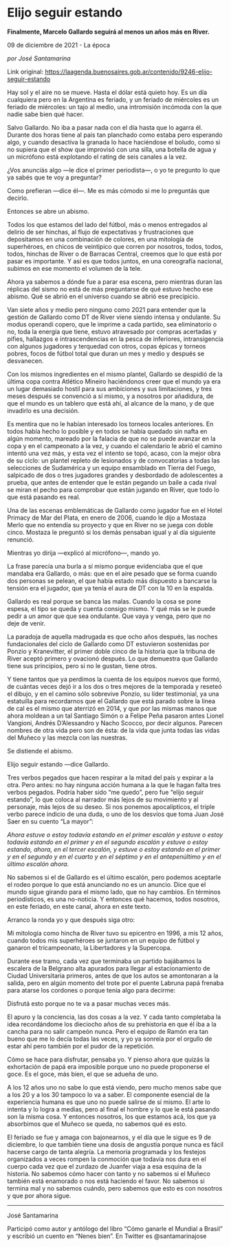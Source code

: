 # Elijo seguir estando

**Finalmente, Marcelo Gallardo seguirá al menos un años más en River.**

09 de diciembre de 2021 - La época

_por José Santamarina_

Link original: https://laagenda.buenosaires.gob.ar/contenido/9246-elijo-seguir-estando



Hay sol y el aire no se mueve. Hasta el dólar está quieto hoy. Es un día cualquiera pero en la Argentina es feriado, y un feriado de miércoles es un feriado de miércoles: un tajo al medio, una intromisión incómoda con la que nadie sabe bien qué hacer.




Salvo Gallardo. No iba a pasar nada con el día hasta que lo agarra él. Durante dos horas tiene al país tan planchado como estaba pero esperando algo, y cuando desactiva la granada lo hace haciéndose el boludo, como si no supiera que el show que improvisó con una silla, una botella de agua y un micrófono está explotando el rating de seis canales a la vez.




¿Vos anunciás algo —le dice el primer periodista—, o yo te pregunto lo que ya sabés que te voy a preguntar?




Como prefieran —dice él—. Me es más cómodo si me lo preguntás que decirlo.




Entonces se abre un abismo.




Todos los que estamos del lado del fútbol, más o menos entregados al delirio de ser hinchas, al flujo de expectativas y frustraciones que depositamos en una combinación de colores, en una mitología de superhéroes, en chicos de veintipico que corren por nosotros, todos, todos, todos, hinchas de River o de Barracas Central, creemos que lo que está por pasar es importante. Y así es que todos juntos, en una coreografía nacional, subimos en ese momento el volumen de la tele.




Ahora ya sabemos a dónde fue a parar esa escena, pero mientras duran las réplicas del sismo no está de más preguntarse de qué estuvo hecho ese abismo. Qué se abrió en el universo cuando se abrió ese precipicio.




Van siete años y medio pero ninguno como 2021 para entender que la gestión de Gallardo como DT de River viene siendo intensa y ondulante. Su modus operandi copero, que le imprime a cada partido, sea eliminatorio o no, toda la energía que tiene, estuvo atravesado por compras acertadas y pifies, hallazgos e intrascendencias en la pesca de inferiores, intransigencia con algunos jugadores y terquedad con otros, copas épicas y torneos pobres, focos de fútbol total que duran un mes y medio y después se desvanecen.




Con los mismos ingredientes en el mismo plantel, Gallardo se despidió de la última copa contra Atlético Mineiro haciéndonos creer que el mundo ya era un lugar demasiado hostil para sus ambiciones y sus limitaciones, y tres meses después se convenció a sí mismo, y a nosotros por añadidura, de que el mundo es un tablero que está ahí, al alcance de la mano, y de que invadirlo es una decisión.




Es mentira que no le habían interesado los torneos locales anteriores. En todos había hecho lo posible y en todos se había quedado sin nafta en algún momento, mareado por la falacia de que no se puede avanzar en la copa y en el campeonato a la vez, y cuando el calendario le abrió el camino intentó una vez más, y esta vez el intento se topó, acaso, con la mejor obra de su ciclo: un plantel repleto de lesionados y de convocatorias a todas las selecciones de Sudamérica y un equipo ensamblado en Tierra del Fuego, salpicado de dos o tres jugadores grandes y desbordado de adolescentes a prueba, que antes de entender que le están pegando un baile a cada rival se miran el pecho para comprobar que están jugando en River, que todo lo que está pasando es real.




Una de las escenas emblemáticas de Gallardo como jugador fue en el Hotel Primacy de Mar del Plata, en enero de 2006, cuando le dijo a Mostaza Merlo que no entendía su proyecto y que en River no se juega con doble cinco. Mostaza le preguntó si los demás pensaban igual y al día siguiente renunció.




Mientras yo dirija —explicó al micrófono—, mando yo.




La frase parecía una burla a sí mismo porque evidenciaba que el que mandaba era Gallardo, o más: que en el aire pesado que se forma cuando dos personas se pelean, el que había estado más dispuesto a bancarse la tensión era el jugador, que ya tenía el aura de DT con la 10 en la espalda.




Gallardo es real porque se banca las malas. Cuando la cosa se pone espesa, el tipo se queda y cuenta consigo mismo. Y qué más se le puede pedir a un amor que que sea ondulante. Que vaya y venga, pero que no deje de venir.




La paradoja de aquella madrugada es que ocho años después, las noches fundacionales del ciclo de Gallardo como DT estuvieron sostenidas por Ponzio y Kranevitter, el primer doble cinco de la historia que la tribuna de River aceptó primero y ovacionó después. Lo que demuestra que Gallardo tiene sus principios, pero si no le gustan, tiene otros.




Y tiene tantos que ya perdimos la cuenta de los equipos nuevos que formó, de cuántas veces dejó ir a los dos o tres mejores de la temporada y reseteó el dibujo, y en el camino sólo sobrevive Ponzio, su líder testimonial, ya una estatuilla para recordarnos que el Gallardo que está parado sobre la línea de cal es el mismo que aterrizó en 2014, y que por las mismas manos que ahora moldean a un tal Santiago Simón o a Felipe Peña pasaron antes Lionel Vangioni, Andrés D’Alessandro y Nacho Scocco, por decir algunos. Parecen nombres de otra vida pero son de ésta: de la vida que junta todas las vidas del Muñeco y las mezcla con las nuestras.




Se distiende el abismo.




Elijo seguir estando —dice Gallardo.




Tres verbos pegados que hacen respirar a la mitad del país y expirar a la otra. Pero antes: no hay ninguna acción humana a la que le hagan falta tres verbos pegados. Podría haber sido “me quedo”, pero fue “elijo seguir estando”, lo que coloca al narrador más lejos de su movimiento y al personaje, más lejos de su deseo. Si nos ponemos apocalípticos, el triple verbo parece indicio de una duda, o uno de los desvíos que toma Juan José Saer en su cuento “La mayor”:




*Ahora estuve o estoy todavía estando en el primer escalón y estuve o estoy todavía estando en el primer y en el segundo escalón y estuve o estoy estando, ahora, en el tercer escalón, y estuve o estoy estando en el primer y en el segundo y en el cuarto y en el séptimo y en el antepenúltimo y en el último escalón ahora.*




No sabemos si el de Gallardo es el último escalón, pero podemos aceptarle el rodeo porque lo que está anunciando no es un anuncio. Dice que el mundo sigue girando para el mismo lado, que no hay cambios. En términos periodísticos, es una no-noticia. Y entonces qué hacemos, todos nosotros, en este feriado, en este canal, ahora en este texto.




Arranco la ronda yo y que después siga otro:




Mi mitología como hincha de River tuvo su epicentro en 1996, a mis 12 años, cuando todos mis superhéroes se juntaron en un equipo de fútbol y ganaron el tricampeonato, la Libertadores y la Supercopa.




Durante ese tramo, cada vez que terminaba un partido bajábamos la escalera de la Belgrano alta apurados para llegar al estacionamiento de Ciudad Universitaria primeros, antes de que los autos se amontonaran a la salida, pero en algún momento del trote por el puente Labruna papá frenaba para atarse los cordones o porque tenía algo para decirme:




Disfrutá esto porque no te va a pasar muchas veces más.




El apuro y la conciencia, las dos cosas a la vez. Y cada tanto completaba la idea recordándome los dieciocho años de su prehistoria en que él iba a la cancha para no salir campeón nunca. Pero el equipo de Ramón era tan bueno que me lo decía todas las veces, y yo ya sonreía por el orgullo de estar ahí pero también por el pudor de la repetición.




Cómo se hace para disfrutar, pensaba yo. Y pienso ahora que quizás la exhortación de papá era imposible porque uno no puede proponerse el goce. Es el goce, más bien, el que se adueña de uno.




A los 12 años uno no sabe lo que está viendo, pero mucho menos sabe que a los 20 y a los 30 tampoco lo va a saber. El componente esencial de la experiencia humana es que uno no puede salirse de sí mismo. El arte lo intenta y lo logra a medias, pero al final el hombre y lo que le está pasando son la misma cosa. Y entonces nosotros, los que estamos acá, los que ya absorbimos que el Muñeco se queda, no sabemos qué es esto.




El feriado se fue y amaga con bajonearnos, y el día que le sigue es 9 de diciembre, lo que también tiene una dosis de angustia porque nunca es fácil hacerse cargo de tanta alegría. La memoria programada y los festejos organizados a veces rompen la conmoción que todavía nos dura en el cuerpo cada vez que el zurdazo de Juanfer viaja a esa esquina de la historia. No sabemos cómo hacer con tanto y no sabemos si el Muñeco también está enamorado o nos está haciendo el favor. No sabemos si termina mal y no sabemos cuándo, pero sabemos que esto es con nosotros y que por ahora sigue.




----




José Santamarina




Participó como autor y antólogo del libro “Cómo ganarle el Mundial a Brasil” y escribió un cuento en “Nenes bien”. En Twitter es @santamarinajose



